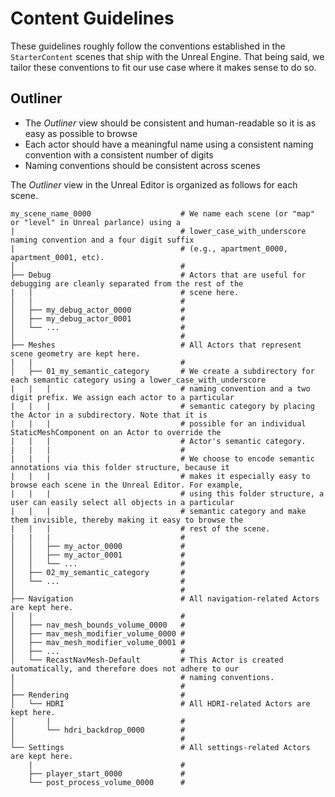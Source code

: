 # Content Guidelines

These guidelines roughly follow the conventions established in the `StarterContent` scenes that ship with the Unreal Engine. That being said, we tailor these conventions to fit our use case where it makes sense to do so.

## Outliner

- The _Outliner_ view should be consistent and human-readable so it is as easy as possible to browse
- Each actor should have a meaningful name using a consistent naming convention with a consistent number of digits
- Naming conventions should be consistent across scenes

The _Outliner_ view in the Unreal Editor is organized as follows for each scene.

```
my_scene_name_0000                    # We name each scene (or "map" or "level" in Unreal parlance) using a
|                                     # lower_case_with_underscore naming convention and a four digit suffix
|                                     # (e.g., apartment_0000, apartment_0001, etc).
│                                     #
├── Debug                             # Actors that are useful for debugging are cleanly separated from the rest of the
|   |                                 # scene here.
│   │                                 #
│   ├── my_debug_actor_0000           #
│   ├── my_debug_actor_0001           #
│   └── ...                           #
│                                     #
├── Meshes                            # All Actors that represent scene geometry are kept here.
|   |                                 #
│   ├── 01_my_semantic_category       # We create a subdirectory for each semantic category using a lower_case_with_underscore
|   |   |                             # naming convention and a two digit prefix. We assign each actor to a particular
|   |   |                             # semantic category by placing the Actor in a subdirectory. Note that it is
|   |   |                             # possible for an individual StaticMeshComponent on an Actor to override the
|   |   |                             # Actor's semantic category.
|   |   |                             # 
|   |   |                             # We choose to encode semantic annotations via this folder structure, because it
|   |   |                             # makes it especially easy to  browse each scene in the Unreal Editor. For example,
|   |   |                             # using this folder structure, a user can easily select all objects in a particular
|   |   |                             # semantic category and make them invisible, thereby making it easy to browse the
|   |   |                             # rest of the scene.
|   |   |                             #
│   │   ├── my_actor_0000             #
│   │   ├── my_actor_0001             #
│   │   └── ...                       #
│   ├── 02_my_semantic_category       #
│   └── ...                           #
│                                     #  
├── Navigation                        # All navigation-related Actors are kept here.
│   |                                 #
│   ├── nav_mesh_bounds_volume_0000   #
│   ├── mav_mesh_modifier_volume_0000 #
│   ├── mav_mesh_modifier_volume_0001 #
│   ├── ...                           #
│   └── RecastNavMesh-Default         # This Actor is created automatically, and therefore does not adhere to our
|                                     # naming conventions.
│                                     #
├── Rendering                         #
│   └── HDRI                          # All HDRI-related Actors are kept here.
│       |                             #
│       └── hdri_backdrop_0000        #
│                                     #
└── Settings                          # All settings-related Actors are kept here.
    |                                 #
    ├── player_start_0000             #
    └── post_process_volume_0000      #
```

